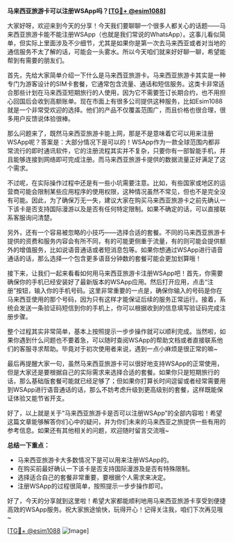 **马来西亚旅游卡可以注册WSApp吗？[[TG💪+ @esim1088](https://t.me/s/esim1088)]**

大家好呀，欢迎来到今天的分享！今天我们要聊聊一个很多人都关心的话题——马来西亚旅游卡能不能注册WSApp（也就是我们常说的WhatsApp）。这事儿看似简单，但实际上里面涉及不少细节，尤其是如果你是第一次去马来西亚或者对当地的通信服务不太了解的话，可能会一头雾水。所以今天咱们就来好好聊一聊，希望能帮到有需要的朋友们。

首先，先给大家简单介绍一下什么是马来西亚旅游卡。马来西亚旅游卡其实是一种专门为游客设计的SIM卡套餐，它通常包含流量、通话和短信服务。这类卡非常适合那些计划在马来西亚短期旅行的人使用，因为它不需要签订长期合约，也不用担心回国后会收到高额账单。现在市面上有很多公司提供这种服务，比如Esim1088就是一个非常受欢迎的选择。他们的产品不仅覆盖范围广，而且价格也很合理，很多用户反馈说体验很棒。

那么问题来了，既然马来西亚旅游卡能上网，那是不是意味着它可以用来注册WSApp呢？答案是：大部分情况下是可以的！WSApp作为一款全球范围内都非常流行的即时通讯软件，它的注册流程其实并不复杂，只要你有一部智能手机，并且能够连接到网络即可完成注册。而马来西亚旅游卡提供的数据流量正好满足了这个需求。

不过呢，在实际操作过程中还是有一些小坑需要注意。比如，有些国家或地区的运营商可能会限制某些应用程序的使用权限，这种情况虽然不常见，但也不是完全没有可能。因此，为了确保万无一失，建议大家在购买马来西亚旅游卡之前先确认一下该卡是否支持国际漫游以及是否有任何特定限制。如果不确定的话，可以直接联系客服询问清楚。

另外，还有一个容易被忽略的小技巧——选择合适的套餐。不同的马来西亚旅游卡提供的资费和服务内容会有所不同，有的可能更侧重于流量，有的则可能会提供额外的增值服务，比如说语音通话或者短消息包等。如果你想通过WSApp进行语音通话的话，那么选择一个包含更多语音分钟数的套餐可能会更加划算哦！

接下来，让我们一起来看看如何用马来西亚旅游卡注册WSApp吧！首先，你需要确保你的手机已经安装好了最新版本的WSApp应用。然后打开应用，点击“注册”按钮，输入你的手机号码。这里非常重要的一点是，确保你输入的号码是你在马来西亚使用的那个号码，因为只有这样才能保证后续的服务正常运行。接着，系统会发送一条验证码短信到你的手机上，你可以根据收到的信息填写验证码完成注册步骤。

整个过程其实非常简单，基本上按照提示一步步操作就可以顺利完成。当然啦，如果你遇到什么问题也不要着急，可以随时查阅WSApp的帮助文档或者直接联系他们的客服寻求帮助。毕竟对于初次使用者来说，遇到一点小麻烦是很正常的嘛~

最后再提醒大家一句，虽然马来西亚旅游卡可以很好地支持WSApp的正常使用，但是大家还是要根据自己的实际需求来选择合适的套餐。如果你只是短期旅行的话，那么基础版套餐可能就已经足够了；但如果你打算长时间逗留或者经常需要用到WSApp进行语音通话的话，那么不妨考虑升级到更高级别的套餐，这样既能保证体验又能节省开支。

好了，以上就是关于“马来西亚旅游卡是否可以注册WSApp”的全部内容啦！希望这篇文章能够解答你们心中的疑问，并为你们未来的马来西亚之旅提供一些有用的参考信息。如果还有其他相关的问题，欢迎随时留言交流哦~

**总结一下重点：**
- 马来西亚旅游卡大多数情况下是可以用来注册WSApp的。
- 在购买前最好确认一下该卡是否支持国际漫游及是否有特殊限制。
- 选择适合自己的套餐非常重要，要根据个人需求来决定。
- 注册WSApp的过程很简单，按照提示一步步操作即可。

好了，今天的分享就到这里啦！希望大家都能顺利地用马来西亚旅游卡享受到便捷高效的WSApp服务。祝大家旅途愉快，玩得开心！记得关注我，咱们下次再见哦~

[[TG💪+ @esim1088](https://t.me/s/esim1088) ![Image](https://i.postimg.cc/4NQfJmqS/Snipaste-2025-05-13-00-14-12.png)]